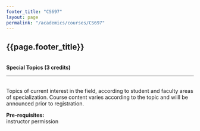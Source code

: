 ```yaml
---
footer_title: "CS697"
layout: page
permalink: "/academics/courses/CS697"
---
```


## {{page.footer_title}}

\
**Special Topics (3 credits)**

---

\
Topics of current interest in the field, according to student and faculty areas of specialization. Course content varies according to the topic and wiill be announced prior to registration.

**Pre-requisites:**
\
instructor permission
